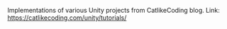 Implementations of various Unity projects from CatlikeCoding blog.
Link: https://catlikecoding.com/unity/tutorials/
